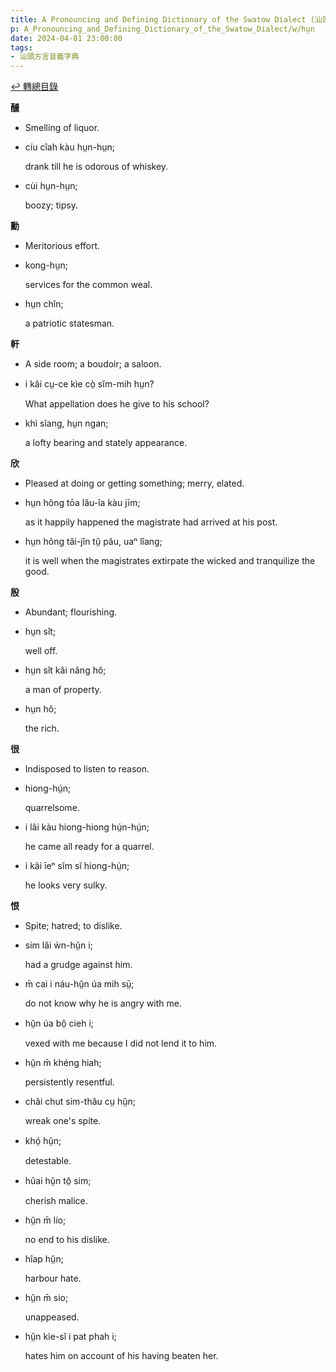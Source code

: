 ```yaml
---
title: A Pronouncing and Defining Dictionary of the Swatow Dialect (汕頭方言音義字典) / hṳn
p: A_Pronouncing_and_Defining_Dictionary_of_the_Swatow_Dialect/w/hṳn
date: 2024-04-01 23:00:00
tags: 
- 汕頭方言音義字典
---
```


[↩️ 轉總目錄](/A_Pronouncing_and_Defining_Dictionary_of_the_Swatow_Dialect)


**醺**
- Smelling of liquor.

- cíu cîah kàu hṳn-hṳn;

  drank till he is odorous of whiskey.

- cùi hṳn-hṳn;

  boozy; tipsy.

**勳**
- Meritorious effort.

- kong-hṳn;

  services for the common weal.

- hṳn chîn;

  a patriotic statesman.

**軒**
- A side room; a boudoir; a saloon.

- i kâi cṳ-ce kìe cò̤ sĭm-mih hṳn?

  What appellation does he give to his school?

- khì sĭang, hṳn ngan;

  a lofty bearing and stately appearance.

**欣**
- Pleased at doing or getting something; merry, elated.

- hṳn hông tōa lău-îa kàu jīm;

  as it happily happened the magistrate had arrived at his post.

- hṳn hông tăi-jîn tṳ̂ pău, uaⁿ lîang;

  it is well when the magistrates extirpate the wicked and tranquilize the good.

**殷**
- Abundant; flourishing.

- hṳn sît;

  well off.

- hṳn sît kâi nâng hŏ;

  a man of property.

- hṳn hŏ;

  the rich.

**很**
- Indisposed to listen to reason.

- hiong-hṳ́n;

  quarrelsome.

- i lâi kàu hiong-hiong hṳ́n-hṳ́n;

  he came all ready for a quarrel.

- i kâi īeⁿ sĭm sĭ hiong-hṳ́n;

  he looks very sulky.

**恨**
- Spite; hatred; to dislike.

- sim lăi ẁn-hṳ̆n i;

  had a grudge against him.

- m̄ cai i náu-hṳ̆n úa mih sṳ̄;

  do not know why he is angry with me.

- hṳ̆n úa bô̤ cieh i;

  vexed with me because I did not lend it to him.

- hṳ̆n m̄ khéng hiah;

  persistently resentful.

- châi chut sim-thâu cṳ hṳ̆n;

  wreak one's spite.

- khó̤ hṳ̆n;

  detestable.

- hûai hṳ̆n tŏ̤ sim;

  cherish malice.

- hṳ̆n m̄ lío;

  no end to his dislike.

- hîap hṳ̆n;

  harbour hate.

- hṳ̆n m̄ sio;

  unappeased.

- hṳ̆n kìe-sĭ i pat phah i;

  hates him on account of his having beaten her.
